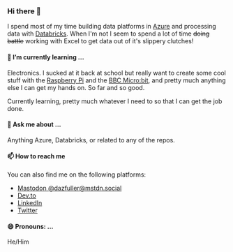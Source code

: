 ### Hi there 👋

I spend most of my time building data platforms in [Azure](https://azure.microsoft.com) and processing data with [Databricks](https://databricks.com/). When I'm not I seem to spend a lot of time <s>doing battle</s> working with Excel to get data out of it's slippery clutches!

#### 🌱 I’m currently learning ...

Electronics. I sucked at it back at school but really want to create some cool stuff with the [Raspberry Pi](https://www.raspberrypi.org/) and the [BBC Micro:bit](https://microbit.org/), and pretty much anything else I can get my hands on. So far and so good.

Currently learning, pretty much whatever I need to so that I can get the job done.

#### 💬 Ask me about ...

Anything Azure, Databricks, or related to any of the repos.

#### 📫 How to reach me

You can also find me on the following platforms:

- [Mastodon @dazfuller@mstdn.social](https://mstdn.social/@dazfuller)
- [Dev.to](https://dev.to/dazfuller)
- [LinkedIn](https://www.linkedin.com/in/dazfuller/)
- [Twitter](https://twitter.com/dazfuller)

#### 😄 Pronouns: ...

He/Him

<!--
**dazfuller/dazfuller** is a ✨ _special_ ✨ repository because its `README.md` (this file) appears on your GitHub profile.

Here are some ideas to get you started:

- 🔭 I’m currently working on ...
- 🌱 I’m currently learning ...
- 👯 I’m looking to collaborate on ...
- 🤔 I’m looking for help with ...
- 💬 Ask me about ...
- 📫 How to reach me: ...
- 😄 Pronouns: ...
- ⚡ Fun fact: ...
-->
